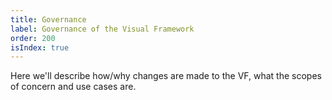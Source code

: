 ```yaml
---
title: Governance
label: Governance of the Visual Framework
order: 200
isIndex: true
---
```


Here we'll describe how/why changes are made to the VF, what the scopes of concern
and use cases are.
